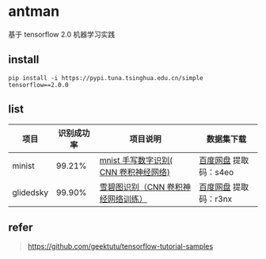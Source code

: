 # antman
基于 tensorflow 2.0 机器学习实践


## install

```
pip install -i https://pypi.tuna.tsinghua.edu.cn/simple tensorflow==2.0.0
```

## list

| 项目 | 识别成功率 | 项目说明 | 数据集下载 |
| ------------ | ------------ | ------------ | ------------ |
| minist      | 99.21%      |  [mnist 手写数字识别( CNN 卷积神经网络)](https://geektutu.com/post/tensorflow2-mnist-cnn.html) | [百度网盘](https://pan.baidu.com/s/1SpsFz3kWzrDhuKUzw1VuxQ) 提取码：s4eo |
| glidedsky   | 99.90%      | [雪碧图识别（CNN 卷积神经网络训练）](https://www.cnblogs.com/TurboWay/p/13678074.html) | [百度网盘](https://pan.baidu.com/s/1inegXGAQHiiKk1aDwCAv0w) 提取码：r3nx |



## refer

>https://github.com/geektutu/tensorflow-tutorial-samples
